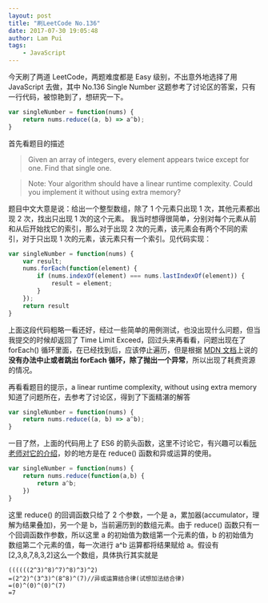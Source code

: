 ```yaml
---
layout: post
title: "刷LeetCode No.136"
date: 2017-07-30 19:05:48
author: Lam Pui
tags: 
    - JavaScript
---
```

今天刷了两道 LeetCode，两题难度都是 Easy 级别，不出意外地选择了用 JavaScript 去做，其中 No.136 Single Number 这题参考了讨论区的答案，只有一行代码，被惊艳到了，想研究一下。

```javascript
var singleNumber = function(nums) {
    return nums.reduce((a, b) => a^b);
}
```

<!--more-->
首先看题目的描述
>Given an array of integers, every element appears twice except for one. Find that single one.

>Note:
>Your algorithm should have a linear runtime complexity. Could you implement it without using extra memory?

题目中文大意是说：给出一个整型数组，除了 1 个元素只出现 1 次，其他元素都出现 2 次，找出只出现 1 次的这个元素。
我当时想得很简单，分别对每个元素从前和从后开始找它的索引，那么对于出现 2 次的元素，该元素会有两个不同的索引，对于只出现 1 次的元素，该元素只有一个索引。见代码实现：

```javascript
var singleNumber = function(nums) {
    var result;
    nums.forEach(function(element) {
        if (nums.indexOf(element) === nums.lastIndexOf(element)) {
            result = element;
        }
    });
    return result
}
```

上面这段代码粗略一看还好，经过一些简单的用例测试，也没出现什么问题，但当我提交的时候却返回了 Time Limit Exceed，回过头来再看看，问题出现在了 forEach() 循环里面，在已经找到后，应该停止遍历，但是根据 [MDN 文档](https://developer.mozilla.org/zh-CN/docs/Web/JavaScript/Reference/Global_Objects/Array/forEach)上说的**没有办法中止或者跳出 forEach 循环，除了抛出一个异常**，所以出现了耗费资源的情况。

再看看题目的提示，a linear runtime complexity, without using extra memory
知道了问题所在，去参考了讨论区，得到了下面精湛的解答

```javascript
var singleNumber = function(nums) {
    return nums.reduce((a, b) => a^b);
}
```

一目了然，上面的代码用上了 ES6 的箭头函数，这里不讨论它，有兴趣可以看[阮老师对它的介绍](http://es6.ruanyifeng.com/#docs/function#箭头函数)，妙的地方是在 reduce() 函数和异或运算的使用。

```javascript
var singleNumber = function(nums) {
    return nums.reduce(function(a,b) {
        return a^b;
    })
}
```

这里 reduce() 的回调函数只给了 2 个参数，一个是 a，累加器(accumulator，理解为结果叠加)，另一个是 b，当前遍历到的数组元素。由于 reduce() 函数只有一个回调函数作参数，所以这里 a 的初始值为数组第一个元素的值，b 的初始值为数组第二个元素的值，每一次进行 a^b 运算都将结果赋给 a。假设有[2,3,8,7,8,3,2]这么一个数组，具体执行其实就是
```
((((((2^3)^8)^7)^8)^3)^2)
=(2^2)^(3^3)^(8^8)^(7)//异或运算结合律(试想加法结合律)
=(0)^(0)^(0)^(7)
=7
```
